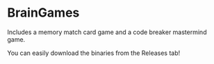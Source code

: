 # BrainGames
Includes a memory match card game and a code breaker mastermind game.

You can easily download the binaries from the Releases tab!
